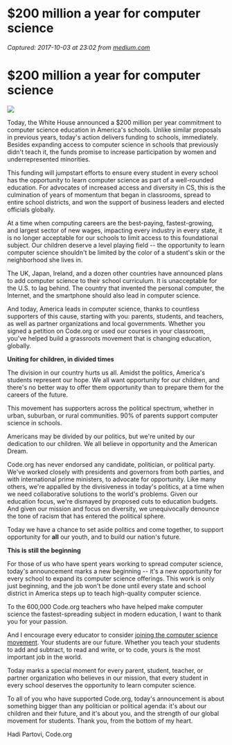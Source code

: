 # $200 million a year for computer science

_Captured: 2017-10-03 at 23:02 from [medium.com](https://medium.com/@codeorg/200-million-a-year-for-computer-science-6daf7e16fcc0)_

# $200 million a year for computer science

![](https://cdn-images-1.medium.com/max/1600/1*7yjfVLIqMkmAr9i71FZS-w.png)

Today, the White House announced a $200 million per year commitment to computer science education in America's schools. Unlike similar proposals in previous years, today's action delivers funding to schools, immediately. Besides expanding access to computer science in schools that previously didn't teach it, the funds promise to increase participation by women and underrepresented minorities.

This funding will jumpstart efforts to ensure every student in every school has the opportunity to learn computer science as part of a well-rounded education. For advocates of increased access and diversity in CS, this is the culmination of years of momentum that began in classrooms, spread to entire school districts, and won the support of business leaders and elected officials globally.

At a time when computing careers are the best-paying, fastest-growing, and largest sector of new wages, impacting every industry in every state, it is no longer acceptable for our schools to limit access to this foundational subject. Our children deserve a level playing field -- the opportunity to learn computer science shouldn't be limited by the color of a student's skin or the neighborhood she lives in.

The UK, Japan, Ireland, and a dozen other countries have announced plans to add computer science to their school curriculum. It is unacceptable for the U.S. to lag behind. The country that invented the personal computer, the Internet, and the smartphone should also lead in computer science.

And today, America leads in computer science, thanks to countless supporters of this cause, starting with you: parents, students, and teachers, as well as partner organizations and local governments. Whether you signed a petition on Code.org or used our courses in your classroom, you've helped build a grassroots movement that is changing education, globally.

**Uniting for children, in divided times**

The division in our country hurts us all. Amidst the politics, America's students represent our hope. We all want opportunity for our children, and there's no better way to offer them opportunity than to prepare them for the careers of the future.

This movement has supporters across the political spectrum, whether in urban, suburban, or rural communities. 90% of parents support computer science in schools.

Americans may be divided by our politics, but we're united by our dedication to our children. We all believe in opportunity and the American Dream.

Code.org has never endorsed any candidate, politician, or political party. We've worked closely with presidents and governors from both parties, and with international prime ministers, to advocate for opportunity. Like many others, we're appalled by the divisiveness in today's politics, at a time when we need collaborative solutions to the world's problems. Given our education focus, we're dismayed by proposed cuts to education budgets. And given our mission and focus on diversity, we unequivocally denounce the tone of racism that has entered the political sphere.

Today we have a chance to set aside politics and come together, to support opportunity for **all** our youth, and to build our nation's future.

**This is still the beginning**

For those of us who have spent years working to spread computer science, today's announcement marks a new beginning -- it's a new opportunity for every school to expand its computer science offerings. This work is only just beginning, and the job won't be done until every state and school district in America steps up to teach high-quality computer science.

To the 600,000 Code.org teachers who have helped make computer science the fastest-spreading subject in modern education, I want to thank you for your passion.

And I encourage every educator to consider [joining the computer science movement](https://code.org/yourschool). Your students are our future. Whether you teach your students to add and subtract, to read and write, or to code, yours is the most important job in the world.

Today marks a special moment for every parent, student, teacher, or partner organization who believes in our mission, that every student in every school deserves the opportunity to learn computer science.

To all of you who have supported Code.org, today's announcement is about something bigger than any politician or political agenda: it's about our children and their future, and it's about you, and the strength of our global movement for students. Thank you, from the bottom of my heart.

Hadi Partovi, Code.org
